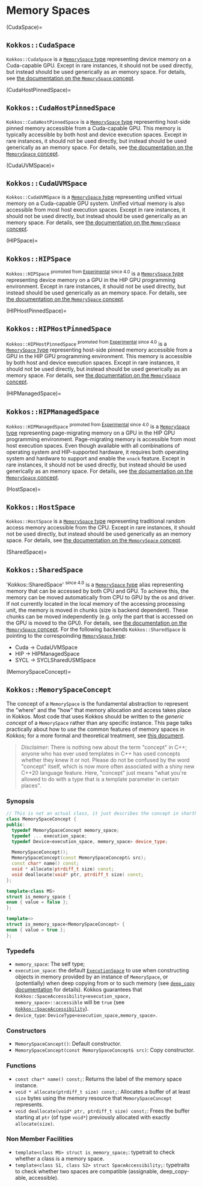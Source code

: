 # Memory Spaces

(CudaSpace)=
## `Kokkos::CudaSpace`

`Kokkos::CudaSpace` is a [`MemorySpace` type](MemorySpaceConcept) representing device memory on a Cuda-capable GPU.  Except in rare instances, it should not be used directly, but instead should be used generically as an memory space.  For details, see [the documentation on the `MemorySpace` concept](MemorySpaceConcept).

(CudaHostPinnedSpace)=
## `Kokkos::CudaHostPinnedSpace`

`Kokkos::CudaHostPinnedSpace` is a [`MemorySpace` type](MemorySpaceConcept) representing host-side pinned memory accessible from a Cuda-capable GPU.  This memory is typically accessible by both host and device execution spaces.  Except in rare instances, it should not be used directly, but instead should be used generically as an memory space.  For details, see [the documentation on the `MemorySpace` concept](MemorySpaceConcept).

(CudaUVMSpace)=
## `Kokkos::CudaUVMSpace`

`Kokkos::CudaUVMSpace` is a [`MemorySpace` type](MemorySpaceConcept) representing unified virtual memory on a Cuda-capable GPU system.  Unified virtual memory is also accessible from most host execution spaces.  Except in rare instances, it should not be used directly, but instead should be used generically as an memory space.  For details, see [the documentation on the `MemorySpace` concept](MemorySpaceConcept).

(HIPSpace)=
## `Kokkos::HIPSpace`

`Kokkos::HIPSpace` <sup>promoted from [Experimental](ExperimentalNamespace) since 4.0</sup> is a [`MemorySpace` type](MemorySpaceConcept) representing device memory on a GPU in the HIP GPU programming environment.  Except in rare instances, it should not be used directly, but instead should be used generically as an memory space.  For details, see [the documentation on the `MemorySpace` concept](MemorySpaceConcept).

(HIPHostPinnedSpace)=
## `Kokkos::HIPHostPinnedSpace`

`Kokkos::HIPHostPinnedSpace` <sup>promoted from [Experimental](ExperimentalNamespace) since 4.0</sup> is a [`MemorySpace` type](MemorySpaceConcept) representing host-side pinned memory accessible from a GPU in the HIP GPU programming environment.  This memory is accessible by both host and device execution spaces.  Except in rare instances, it should not be used directly, but instead should be used generically as an memory space.  For details, see [the documentation on the `MemorySpace` concept](MemorySpaceConcept).

(HIPManagedSpace)=
## `Kokkos::HIPManagedSpace`

`Kokkos::HIPManagedSpace` <sup>promoted from [Experimental](ExperimentalNamespace) since 4.0</sup>  is a [`MemorySpace` type](MemorySpaceConcept) representing page-migrating memory on a GPU in the HIP GPU programming environment.  Page-migrating memory is accessible from most host execution spaces. Even though available with all combinations of operating system and HIP-supported hardware, it requires both operating system and hardware to support and enable the `xnack` feature. Except in rare instances, it should not be used directly, but instead should be used generically as an memory space.  For details, see [the documentation on the `MemorySpace` concept](MemorySpaceConcept).

(HostSpace)=
## `Kokkos::HostSpace`

`Kokkos::HostSpace` is a [`MemorySpace` type](MemorySpaceConcept) representing traditional random access memory accessible from the CPU.  Except in rare instances, it should not be used directly, but instead should be used generically as an memory space.  For details, see [the documentation on the `MemorySpace` concept](MemorySpaceConcept).

(SharedSpace)=
## `Kokkos::SharedSpace`

'Kokkos::SharedSpace' <sup>since 4.0</sup> is a [`MemorySpace` type](MemorySpaceConcept) alias representing memory that can be accessed by both CPU and GPU. To achieve this, the memory can be moved automatically from CPU to GPU by the os and driver. If not currently located in the local memory of the accessing processing unit, the memory is moved in chunks (size is backend dependent). These chunks can be moved independently (e.g. only the part that is accessed on the GPU is moved to the GPU).  For details, see [the documentation on the `MemorySpace` concept](MemorySpaceConcept).
For the following backends `Kokkos::SharedSpace` is pointing to the correspoinding [`MemorySpace` type](MemorySpaceConcept):

- Cuda -> CudaUVMSpace
- HIP -> HIPManagedSpace
- SYCL -> SYCLSharedUSMSpace

(MemorySpaceConcept)=
## `Kokkos::MemorySpaceConcept`

The concept of a `MemorySpace` is the fundamental abstraction to represent the "where" and the "how" that memory allocation and access takes place in Kokkos.  Most code that uses Kokkos should be written to the *generic concept* of a `MemorySpace` rather than any specific instance.  This page talks practically about how to *use* the common features of memory spaces in Kokkos; for a more formal and theoretical treatment, see [this document](KokkosConcepts).

> *Disclaimer*: There is nothing new about the term "concept" in C++; anyone who has ever used templates in C++ has used concepts whether they knew it or not.  Please do not be confused by the word "concept" itself, which is now more often associated with a shiny new C++20 language feature.  Here, "concept" just means "what you're allowed to do with a type that is a template parameter in certain places".

### Synopsis

```c++
// This is not an actual class, it just describes the concept in shorthand
class MemorySpaceConcept {
public: 
  typedef MemorySpaceConcept memory_space;
  typedef ... execution_space;
  typedef Device<execution_space, memory_space> device_type;

  MemorySpaceConcept();
  MemorySpaceConcept(const MemorySpaceConcept& src);
  const char* name() const;
  void * allocate(ptrdiff_t size) const;
  void deallocate(void* ptr, ptrdiff_t size) const;
};

template<class MS>
struct is_memory_space {
enum { value = false };
};

template<>
struct is_memory_space<MemorySpaceConcept> {
enum { value = true };
};
```

### Typedefs

  * `memory_space`: The self type;
  * `execution_space`: the default [`ExecutionSpace`](ExecutionSpaceConcept) to use when constructing objects in memory provided by an instance of `MemorySpace`, 
                       or (potentially) when deep copying from or to such memory (see [`deep_copy` documentation](view/deep_copy) for details). 
                       Kokkos guarantees that `Kokkos::SpaceAccessibility<execution_space, memory_space>::accessible` will be `true` 
                       (see [`Kokkos::SpaceAccessibility`](SpaceAccessibility)).
  * `device_type`: `DeviceType<execution_space,memory_space>`.

### Constructors

  * `MemorySpaceConcept()`: Default constructor.
  * `MemorySpaceConcept(const MemorySpaceConcept& src)`: Copy constructor.

### Functions

  * `const char* name() const;`: Returns the label of the memory space instance.
  * `void * allocate(ptrdiff_t size) const;`: Allocates a buffer of at least `size` bytes using the memory resource that `MemorySpaceConcept` represents.
  * `void deallocate(void* ptr, ptrdiff_t size) const;`: Frees the buffer starting at `ptr` (of type `void*`) previously allocated with exactly `allocate(size)`.

### Non Member Facilities

  * `template<class MS> struct is_memory_space;`: typetrait to check whether a class is a memory space.
  * `template<class S1, class S2> struct SpaceAccessibility;`: typetraits to check whether two spaces are compatible (assignable, deep_copy-able, accessible). 
